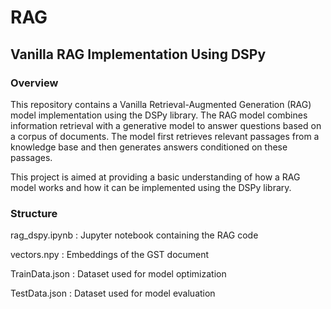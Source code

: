 # RAG

## Vanilla RAG Implementation Using DSPy

### Overview
This repository contains a Vanilla Retrieval-Augmented Generation (RAG) model implementation using the DSPy library. The RAG model combines information retrieval with a generative model to answer questions based on a corpus of documents. The model first retrieves relevant passages from a knowledge base and then generates answers conditioned on these passages.

This project is aimed at providing a basic understanding of how a RAG model works and how it can be implemented using the DSPy library.

### Structure
rag_dspy.ipynb : Jupyter notebook containing the RAG code 

vectors.npy : Embeddings of the GST document

TrainData.json : Dataset used for model optimization

TestData.json : Dataset used for model evaluation
